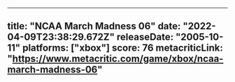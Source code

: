 
---
title: "NCAA March Madness 06"
date: "2022-04-09T23:38:29.672Z"
releaseDate: "2005-10-11"
platforms: ["xbox"]
score: 76
metacriticLink: "https://www.metacritic.com/game/xbox/ncaa-march-madness-06"
---
